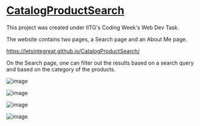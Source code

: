 # [CatalogProductSearch](https://letsintegreat.github.io/CatalogProductSearch/)

This project was created under IITG's Coding Week's Web Dev Task.

The website contains two pages, a Search page and an About Me page.

https://letsintegreat.github.io/CatalogProductSearch/

On the Search page, one can filter out the results based on a search query and based on the category of the products.

![image](https://user-images.githubusercontent.com/37345795/172009017-047f8919-c1c2-41a7-926d-cc8867f84aaa.png)

![image](https://user-images.githubusercontent.com/37345795/172009114-03e78687-5a00-4512-b0bc-cb509b5189eb.png)

![image](https://user-images.githubusercontent.com/37345795/172009324-cdefc6b6-d3bd-460b-bf3d-52ffe0ae912f.png)

![image](https://user-images.githubusercontent.com/37345795/172009389-be814c81-5214-4e24-81ca-ca846522b9ac.png)
